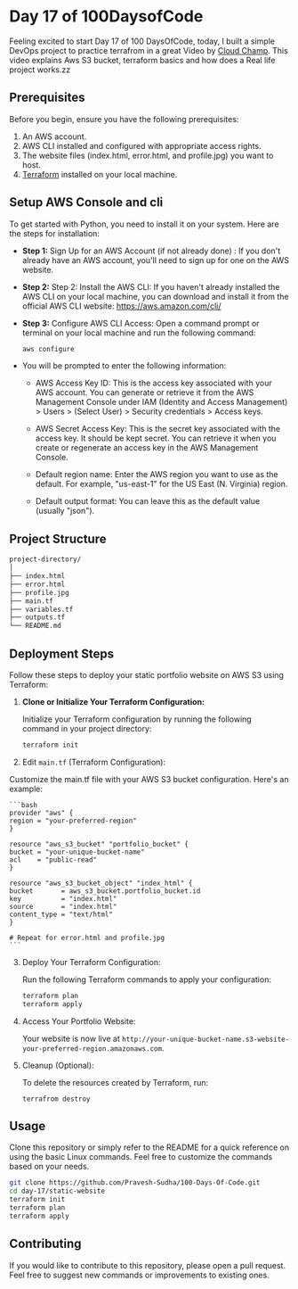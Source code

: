 # Day 17 of 100DaysofCode

Feeling excited to start Day 17 of 100 DaysOfCode, today, I built a simple DevOps project to practice terrafrom in a great Video by [Cloud Champ](https://youtu.be/wFWg0Y68Owo?si=d22UKo57evV13FPQ). This video explains Aws S3 bucket, terraform basics and how does a Real life project works.zz

## Prerequisites

Before you begin, ensure you have the following prerequisites:

1. An AWS account.
2. AWS CLI installed and configured with appropriate access rights.
3. The website files (index.html, error.html, and profile.jpg) you want to host.
4. [Terraform](https://www.terraform.io/downloads.html) installed on your local machine.

## Setup AWS Console and cli

To get started with Python, you need to install it on your system. Here are the steps for installation:

- **Step 1:**  Sign Up for an AWS Account (if not already done) : If you don't already have an AWS account, you'll need to sign up for one on the AWS website.

- **Step 2:** Step 2: Install the AWS CLI: If you haven't already installed the AWS CLI on your local machine, you can download and install it from the official AWS CLI website: https://aws.amazon.com/cli/

- **Step 3:** Configure AWS CLI Access: Open a command prompt or terminal on your local machine and run the following command:

   ```bash
   aws configure
   ```

- You will be prompted to enter the following information:

    - AWS Access Key ID: This is the access key associated with your AWS account. You can generate or retrieve it from the AWS Management Console under IAM (Identity and Access Management) > Users > (Select User) > Security credentials > Access keys.

    - AWS Secret Access Key: This is the secret key associated with the access key. It should be kept secret. You can retrieve it when you create or regenerate an access key in the AWS Management Console.

    - Default region name: Enter the AWS region you want to use as the default. For example, "us-east-1" for the US East (N. Virginia) region.

    - Default output format: You can leave this as the default value (usually "json").

## Project Structure

```bash
project-directory/
│
├── index.html
├── error.html
├── profile.jpg
├── main.tf
├── variables.tf
├── outputs.tf
└── README.md
```

## Deployment Steps

Follow these steps to deploy your static portfolio website on AWS S3 using Terraform:

1. **Clone or Initialize Your Terraform Configuration:**

   Initialize your Terraform configuration by running the following command in your project directory:

   ```bash
   terraform init
   ```

2. Edit `main.tf` (Terraform Configuration):

Customize the main.tf file with your AWS S3 bucket configuration. Here's an example:

    ```bash
    provider "aws" {
    region = "your-preferred-region"
    }

    resource "aws_s3_bucket" "portfolio_bucket" {
    bucket = "your-unique-bucket-name"
    acl    = "public-read"
    }

    resource "aws_s3_bucket_object" "index_html" {
    bucket       = aws_s3_bucket.portfolio_bucket.id
    key          = "index.html"
    source       = "index.html"
    content_type = "text/html"
    }

    # Repeat for error.html and profile.jpg
    ```

3. Deploy Your Terraform Configuration:

    Run the following Terraform commands to apply your configuration:

    ```bash
    terraform plan
    terraform apply
    ```

4. Access Your Portfolio Website:

    Your website is now live at `http://your-unique-bucket-name.s3-website-your-preferred-region.amazonaws.com`.

5. Cleanup (Optional):

    To delete the resources created by Terraform, run:

    `terrafrom destroy`    

## Usage

Clone this repository or simply refer to the README for a quick reference on using the basic Linux commands. Feel free to customize the commands based on your needs.

```bash
git clone https://github.com/Pravesh-Sudha/100-Days-Of-Code.git
cd day-17/static-website
terraform init
terraform plan
terraform apply
```

## Contributing

If you would like to contribute to this repository, please open a pull request. Feel free to suggest new commands or improvements to existing ones.
